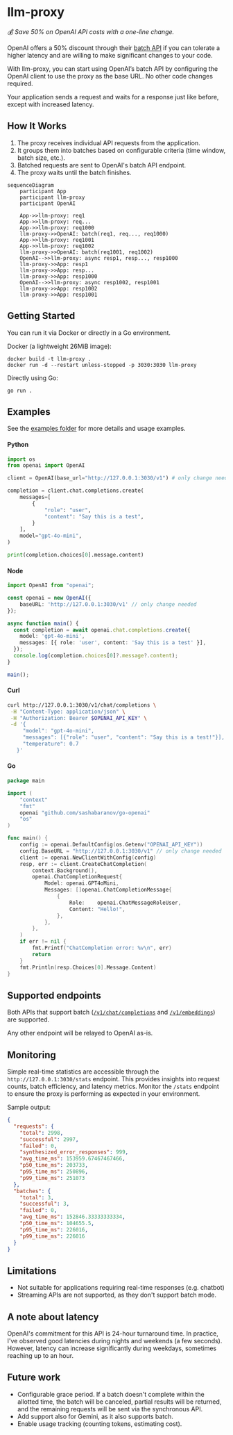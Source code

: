 # llm-proxy

*💰 Save 50% on OpenAI API costs with a one-line change.*

OpenAI offers a 50% discount through their [batch API](https://platform.openai.com/docs/guides/batch/overview)
if you can tolerate a higher latency and are willing
to make significant changes to your code.

With llm-proxy, you can start using OpenAI’s batch API by
configuring the OpenAI client to use the proxy as the base URL.
No other code changes required.

Your application sends a request and waits for a response just like before, except with increased latency.

## How It Works

1. The proxy receives individual API requests from the application.
2. It groups them into batches based on configurable criteria (time window, batch size, etc.).
3. Batched requests are sent to OpenAI's batch API endpoint.
4. The proxy waits until the batch finishes.

```mermaid
sequenceDiagram
    participant App
    participant llm-proxy
    participant OpenAI

    App->>llm-proxy: req1
    App->>llm-proxy: req...
    App->>llm-proxy: req1000
    llm-proxy->>OpenAI: batch(req1, req..., req1000)
    App->>llm-proxy: req1001
    App->>llm-proxy: req1002
    llm-proxy->>OpenAI: batch(req1001, req1002)
    OpenAI-->>llm-proxy: async resp1, resp..., resp1000
    llm-proxy->>App: resp1
    llm-proxy->>App: resp...
    llm-proxy->>App: resp1000
    OpenAI-->>llm-proxy: async resp1002, resp1001
    llm-proxy->>App: resp1002
    llm-proxy->>App: resp1001
```

## Getting Started

You can run it via Docker or directly in a Go environment.

Docker (a lightweight 26MiB image):
```
docker build -t llm-proxy .
docker run -d --restart unless-stopped -p 3030:3030 llm-proxy
```

Directly using Go:
```
go run .
```

## Examples
See the [examples folder](tree/main/examples) for more details and usage examples.

#### Python
```python
import os
from openai import OpenAI

client = OpenAI(base_url="http://127.0.0.1:3030/v1") # only change needed

completion = client.chat.completions.create(
    messages=[
        {
            "role": "user",
            "content": "Say this is a test",
        }
    ],
    model="gpt-4o-mini",
)

print(completion.choices[0].message.content)
```

#### Node
```typescript
import OpenAI from "openai";

const openai = new OpenAI({
	baseURL: 'http://127.0.0.1:3030/v1' // only change needed
});

async function main() {
  const completion = await openai.chat.completions.create({
    model: 'gpt-4o-mini',
    messages: [{ role: 'user', content: 'Say this is a test' }],
  });
  console.log(completion.choices[0]?.message?.content);
}

main();
```

#### Curl
```sh
curl http://127.0.0.1:3030/v1/chat/completions \
 -H "Content-Type: application/json" \
 -H "Authorization: Bearer $OPENAI_API_KEY" \
 -d '{
     "model": "gpt-4o-mini",
     "messages": [{"role": "user", "content": "Say this is a test!"}],
     "temperature": 0.7
   }'
```

#### Go
```go
package main

import (
	"context"
	"fmt"
	openai "github.com/sashabaranov/go-openai"
	"os"
)

func main() {
	config := openai.DefaultConfig(os.Getenv("OPENAI_API_KEY"))
	config.BaseURL = "http://127.0.0.1:3030/v1" // only change needed
	client := openai.NewClientWithConfig(config)
	resp, err := client.CreateChatCompletion(
		context.Background(),
		openai.ChatCompletionRequest{
			Model: openai.GPT4oMini,
			Messages: []openai.ChatCompletionMessage{
				{
					Role:    openai.ChatMessageRoleUser,
					Content: "Hello!",
				},
			},
		},
	)
	if err != nil {
		fmt.Printf("ChatCompletion error: %v\n", err)
		return
	}
	fmt.Println(resp.Choices[0].Message.Content)
}
```

## Supported endpoints
Both APIs that support batch ([`/v1/chat/completions`](https://platform.openai.com/docs/api-reference/chat) and [`/v1/embeddings`](https://platform.openai.com/docs/api-reference/embeddings)) are supported.

Any other endpoint will be relayed to OpenAI as-is.

## Monitoring
Simple real-time statistics are accessible through the `http://127.0.0.1:3030/stats` endpoint. This provides insights into request counts, batch efficiency, and latency metrics.
Monitor the `/stats` endpoint to ensure the proxy is performing as expected in your environment.

Sample output:
```json
{
  "requests": {
    "total": 2998,
    "successful": 2997,
    "failed": 0,
    "synthesized_error_responses": 999,
    "avg_time_ms": 153959.67467467466,
    "p50_time_ms": 203733,
    "p95_time_ms": 250896,
    "p99_time_ms": 251073
  },
  "batches": {
    "total": 3,
    "successful": 3,
    "failed": 0,
    "avg_time_ms": 152846.33333333334,
    "p50_time_ms": 104655.5,
    "p95_time_ms": 226016,
    "p99_time_ms": 226016
  }
}
```

## Limitations
- Not suitable for applications requiring real-time responses (e.g. chatbot)
- Streaming APIs are not supported, as they don't support batch mode.

## A note about latency
OpenAI's commitment for this API is 24-hour turnaround time.
In practice, I've observed good latencies during nights and weekends (a few seconds).
However, latency can increase significantly during weekdays, sometimes reaching up to an hour.

## Future work
- Configurable grace period. If a batch doesn't complete within the allotted time, 
the batch will be canceled, partial results will be returned,
and the remaining requests will be sent via the synchronous API.
- Add support also for Gemini, as it also supports batch.
- Enable usage tracking (counting tokens, estimating cost).
